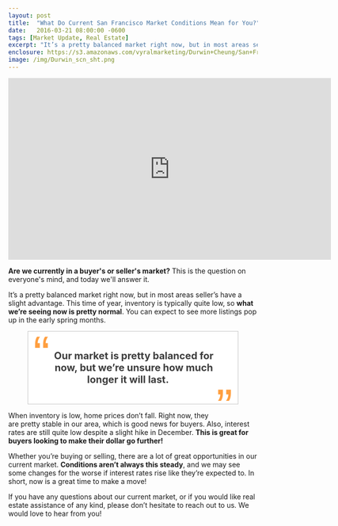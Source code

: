 ```yaml
---
layout: post
title:  "What Do Current San Francisco Market Conditions Mean for You?"
date:   2016-03-21 08:00:00 -0600
tags: [Market Update, Real Estate]
excerpt: "It’s a pretty balanced market right now, but in most areas seller’s have a slight advantage.This time of year, inventory is typically quite low, so what we’re seeing now is pretty normal. You can expect to see more listings pop up in the early spring months."
enclosure: https://s3.amazonaws.com/vyralmarketing/Durwin+Cheung/San+Francisco+Real+Estate+Agent+The+State+of+the+San+Francisco+Mark.mp4
image: /img/Durwin_scn_sht.png
---
```


<iframe id="video" width="652" height="367" src="https://www.youtube.com/embed/UsFNJnfG2xw" frameborder="0" allowfullscreen></iframe>

**Are we currently in a buyer's or seller's market?** This is the question on everyone's mind, and today we'll answer it.

It’s a pretty balanced market right now, but in most areas seller’s have a slight advantage. This time of year, inventory is typically quite low, so **what we’re seeing now is pretty normal**. You can expect to see more listings pop up in the early spring months.

<div style="background-color: white; border: solid 1px #c9c9c9; display: block; margin: 0 auto; padding: 20px 10px; width: 80%; max-width: 500px;">
<span style="color: #ff9f40; display: block; float: left; font-family: arial, sans-serif; font-size: 100px; line-height: 50px;">“</span><br>
<div style="color: #3d3d3d; font-size: 20px; font-weight: bold; margin: 0 auto; padding: 0 30px 0 10px; text-align: center;">
Our market is pretty balanced for now, but we’re unsure how much longer it will last.</div>
<br>
<span style="color: #ff9f40; display: block; float: right; font-family: arial, sans-serif; font-size: 100px; line-height: 50px;">”</span>
</div>

When inventory is low, home prices don’t fall. Right now, they are pretty stable in our area, which is good news for buyers. Also, interest rates are still quite low despite a slight hike in December. **This is great for buyers looking to make their dollar go further!**

Whether you’re buying or selling, there are a lot of great opportunities in our current market. **Conditions aren’t always this steady**, and we may see some changes for the worse if interest rates rise like they’re expected to. In short, now is a great time to make a move!

If you have any questions about our current market, or if you would like real estate assistance of any kind, please don’t hesitate to reach out to us. We would love to hear from you!
